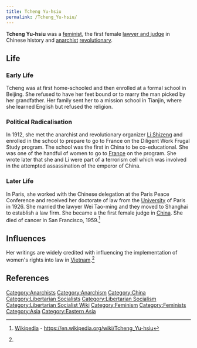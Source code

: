 ```yaml
---
title: Tcheng Yu-hsiu
permalink: /Tcheng_Yu-hsiu/
---
```


**Tcheng Yu-hsiu** was a [feminist](Feminism.md "wikilink"), the first
female [lawyer and judge](Law.md "wikilink") in Chinese history and
[anarchist](Anarchism.md "wikilink")
[revolutionary](List_of_Libertarian_Socialists.md "wikilink").

## Life

### Early Life

Tcheng was at first home-schooled and then enrolled at a formal school
in Beijing. She refused to have her feet bound or to marry the man
picked by her grandfather. Her family sent her to a mission school in
Tianjin, where she learned English but refused the religion.

### Political Radicalisation

In 1912, she met the anarchist and revolutionary organizer [Li
Shizeng](Li_Shizeng.md "wikilink") and enrolled in the school to prepare to
go to France on the Diligent Work Frugal Study program. The school was
the first in China to be co-educational. She was one of the handful of
women to go to [France](French_Republic.md "wikilink") on the program. She
wrote later that she and Li were part of a terrorism cell which was
involved in the attempted assassination of the emperor of China.

### Later Life

In Paris, she worked with the Chinese delegation at the Paris Peace
Conference and received her doctorate of law from the
[University](University.md "wikilink") of Paris in 1926. She married the
lawyer Wei Tao-ming and they moved to Shanghai to establish a law firm.
She became a the first female judge in
[China](People's_Republic_of_China.md "wikilink"). She died of cancer in
San Francisco, 1959.[^1]

## Influences

Her writings are widely credited with influencing the implementation of
women's rights into law in
[Vietnam](Socialist_Republic_of_Vietnam.md "wikilink").[^2]

## References

<references />

[Category:Anarchists](Category:Anarchists.md "wikilink")
[Category:Anarchism](Category:Anarchism.md "wikilink")
[Category:China](Category:China.md "wikilink") [Category:Libertarian
Socialists](Category:Libertarian_Socialists.md "wikilink")
[Category:Libertarian
Socialism](Category:Libertarian_Socialism.md "wikilink")
[Category:Libertarian Socialist
Wiki](Category:Libertarian_Socialist_Wiki.md "wikilink")
[Category:Feminism](Category:Feminism.md "wikilink")
[Category:Feminists](Category:Feminists.md "wikilink")
[Category:Asia](Category:Asia.md "wikilink") [Category:Eastern
Asia](Category:Eastern_Asia.md "wikilink")

[^1]: [Wikipedia](Wikipedia.md "wikilink") -
    <https://en.wikipedia.org/wiki/Tcheng_Yu-hsiu>

[^2]: